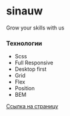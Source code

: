 # sinauw
Grow your skills with us

### Технологии

* Scss
* Full Responsive
* Desktop first
* Grid
* Flex
* Position
* BEM



 [Ссылка на страницу](https://dimitry-prog.github.io/sinauw/)
